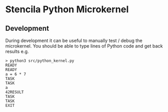 # Stencila Python Microkernel

## Development

During development it can be useful to manually test / debug the microkernel. You should be able to type lines of Python code and get back results e.g.

```console
> python3 src/python_kernel.py
READY
READY
a = 6 * 7
TASK
TASK
a
42RESULT
TASK
TASK
EXIT
```
